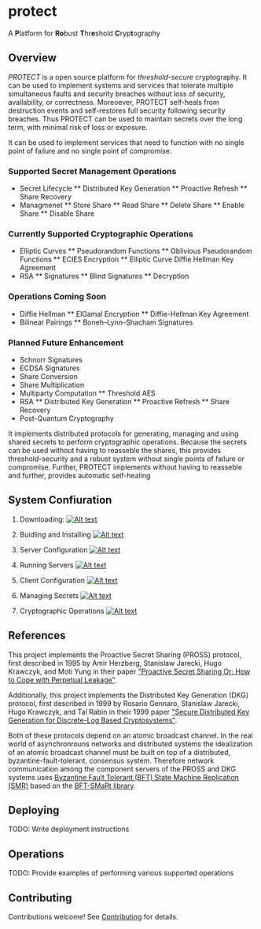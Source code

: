 # protect
A **P**latform for **Ro**bust **T**hr**e**shold **C**ryp**t**ography

## Overview

*PROTECT* is a open source platform for *threshold-secure* cryptography.  It can be used to implement systems and services that tolerate multiple simultaneous faults and security breaches without loss of security, availability, or correctness.  Moreoever, PROTECT self-heals  from destruction events and self-restores full security following security breaches.  Thus PROTECT can be used to maintain secrets over the long term, with minimal risk of loss or exposure.

It can be used to implement services that need to function with no single point of failure and no single point of compromise.

### Supported Secret Management Operations
* Secret Lifecycle
** Distributed Key Generation
** Proactive Refresh
** Share Recovery
* Managmenet
** Store Share
** Read Share
** Delete Share
** Enable Share
** Disable Share

### Currently Supported Cryptographic Operations
* Elliptic Curves
** Pseudorandom Functions
** Oblivious Pseudorandom Functions
** ECIES Encryption
** Elliptic Curve Diffie Hellman Key Agreement
* RSA
** Signatures
** Blind Signatures
** Decryption

### Operations Coming Soon
* Diffie Hellman
** ElGamal Encryption
** Diffie-Hellman Key Agreement
* Bilinear Pairings
** Boneh–Lynn–Shacham Signatures

### Planned Future Enhancement
* Schnorr Signatures
* ECDSA Signatures
* Share Conversion
* Share Multiplication
* Multiparty Computation
** Threshold AES
* RSA
** Distributed Key Generation
** Proactive Refresh
** Share Recovery
* Post-Quantum Cryptography



It implements distributed protocols for generating, managing and using shared secrets to perform cryptographic operations. Because the secrets can be used without having to reasseble the shares, this provides threshold-security and a robust system without single points of failure or compromise.  Further, PROTECT implements without having to reasseble and further, provides automatic self-healing 


## System Confiuration

1. Downloading:
[![Alt text](https://img.youtube.com/vi/9sDgPOUpADw/0.jpg)](https://www.youtube.com/watch?v=9sDgPOUpADw)

2. Buidling and Installing
[![Alt text](https://img.youtube.com/vi/Cz9VV0FzW10/0.jpg)](https://www.youtube.com/watch?v=Cz9VV0FzW10)

3. Server Configuration
[![Alt text](https://img.youtube.com/vi/BHM17XE6ZhQ/0.jpg)](https://www.youtube.com/watch?v=BHM17XE6ZhQ)

4. Running Servers
[![Alt text](https://img.youtube.com/vi/H4rX8gtqjrI/0.jpg)](https://www.youtube.com/watch?v=H4rX8gtqjrI)

5. Client Configuration
[![Alt text](https://img.youtube.com/vi/DXvrh1b8GH4/0.jpg)](https://www.youtube.com/watch?v=DXvrh1b8GH4)

6. Managing Secrets
[![Alt text](https://img.youtube.com/vi/ZMjMlC52MJc/0.jpg)](https://www.youtube.com/watch?v=ZMjMlC52MJc)

7. Cryptographic Operations
[![Alt text](https://img.youtube.com/vi/hVjxZmUPwlU/0.jpg)](https://www.youtube.com/watch?v=hVjxZmUPwlU)


## References


This project implements the Proactive Secret Sharing (PROSS) protocol, first described in 1995 by Amir Herzberg, Stanislaw Jarecki, Hugo Krawczyk, and Moti Yung in their paper ["Proactive Secret Sharing Or: How to Cope with Perpetual Leakage"](https://pdfs.semanticscholar.org/d367/55ccc7902e3e09db5c82897401ab0877df3d.pdf).

Additionally, this project implements the Distributed Key Generation (DKG) protocol, first described in 1999 by Rosario Gennaro, Stanislaw Jarecki, Hugo Krawczyk, and Tal Rabin in their 1999 paper ["Secure Distributed Key Generation for Discrete-Log Based Cryptosystems"](https://groups.csail.mit.edu/cis/pubs/stasio/vss.ps.gz).

Both of these protocols depend on an atomic broadcast channel. In the real world of asynchronrouns networks and distributed systems the idealization of an atomic broadcast channel must be built on top of a distributed, byzantine-fault-tolerant, consensus system.  Therefore network communication among the component servers of the PROSS and DKG systems uses [Byzantine Fault Tolerant (BFT) State Machine Replication (SMR)](http://repositorio.ul.pt/bitstream/10451/14170/1/TR-2013-07.pdf) based on the [BFT-SMaRt library](https://github.com/bft-smart/library).

## Deploying

TODO: Write deployment instructions

## Operations

TODO: Provide examples of performing various supported operations


## Contributing
Contributions welcome! See [Contributing](CONTRIBUTING.md) for details.

